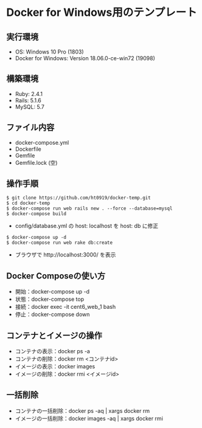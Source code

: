 # Docker for Windows用のテンプレート

## 実行環境

- OS: Windows 10 Pro (1803)
- Docker for Windows: Version 18.06.0-ce-win72 (19098)

## 構築環境

- Ruby: 2.4.1
- Rails: 5.1.6
- MySQL: 5.7

## ファイル内容

- docker-compose.yml
- Dockerfile
- Gemfile
- Gemfile.lock (空)

## 操作手順

```
$ git clone https://github.com/ht0919/docker-temp.git
$ cd docker-temp
$ docker-compose run web rails new . --force --database=mysql
$ docker-compose build
```

- config/database.yml の host: localhost を host: db に修正

```
$ docker-compose up -d
$ docker-compose run web rake db:create
```
- ブラウザで http://localhost:3000/ を表示

## Docker Composeの使い方

- 開始：docker-compose up -d
- 状態：docker-compose top
- 接続：docker exec -it cent6_web_1 bash
- 停止：docker-compose down

## コンテナとイメージの操作

- コンテナの表示：docker ps -a
- コンテナの削除：docker rm <コンテナid>
- イメージの表示：docker images
- イメージの削除：docker rmi <イメージid>

## 一括削除

- コンテナの一括削除：docker ps -aq | xargs docker rm
- イメージの一括削除：docker images -aq | xargs docker rmi
